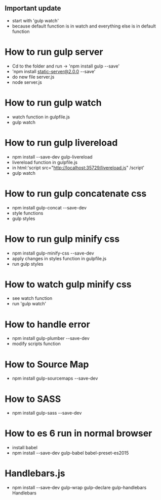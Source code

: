 ## Important update
-  start with 'gulp watch'
-  because default function is in watch and everything else is in default function


# How to run gulp server

- Cd to the folder and run -> 'npm install gulp --save'
- 'npm install static-server@2.0.0 --save'
- do new file server.js
- node server.js

# How to run gulp watch

- watch function in gulpfile.js
- gulp watch

# How to run gulp livereload

- npm install --save-dev gulp-livereload
- livereload function in gulpfile.js
- in html:'script src="<http://localhost:35729/livereload.js>" /script'
- gulp watch

# How to run gulp concatenate css

- npm install gulp-concat --save-dev
- style functions
- gulp styles

# How to run gulp minify css

- npm install gulp-minify-css --save-dev
- apply changes in styles function in gulpfile.js
- run gulp styles

# How to watch gulp minify css

- see watch function
- run 'gulp watch'

# How to handle error

- npm install gulp-plumber --save-dev
- modify scripts function

# How to Source Map
- npm install gulp-sourcemaps --save-dev

# How to SASS
- npm install gulp-sass --save-dev

# How to es 6 run in normal browser
- install babel
- npm install --save-dev gulp-babel babel-preset-es2015

# Handlebars.js
- npm install --save-dev gulp-wrap gulp-declare gulp-handlebars Handlebars
